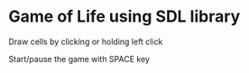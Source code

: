# Game of Life using SDL library

Draw cells by clicking or holding left click

Start/pause the game with SPACE key
